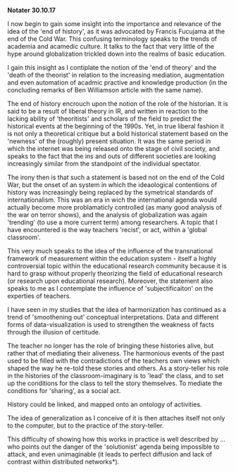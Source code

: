 

**Notater 30.10.17**

I now begin to gain some insight into the importance and relevance of the idea of the 'end of history', as it was advocated by Francis Fucujama at the end of the Cold War. This confusing terminology speaks to the trends of academia and acamedic culture. It talks to the fact that very little of the hype around globalization trickled down into the realms of basic education. 

I gain this insight as I contiplate the notion of the 'end of theory' and the 'death of the theorist' in relation to the increasing mediation, augmentation and even automation of acadmic practive and knowledge production (in the concluding remarks of Ben Williamson article with the same name). 

The end of history encrouch upon the notion of the role of the historian. It is said to be a result of liberal theory in IR, and written in reaction to the lacking ability of 'theoritists' and scholars of the field to predict the historical events at the beginning of the 1990s. Yet, in true liberal fashion it is not only a theoretical critique but a bold historical statement based on the 'newness' of the (roughly) present situation. It was the same period in which the internet was being released onto the stage of civil society, and speaks to the fact that the ins and outs of different societies are looking increasingly similar from the standpoint of the individual spectator. 

The irony then is that such a statement is based not on the end of the Cold War, but the onset of an system in which the ideaological contentions of history was increasingly being replaced by the symetrical standards of internationalism. This was an era in wich the international agenda would actually become more problamaticly controlled (as many good analysis of the war on terror shows), and the analysis of globalization was again 'trending' (to use a more current term) among researchers. A topic that I have encountered is the way teachers 'recist', or act, within a 'global classroom'. 

This very much speaks to the idea of the influence of the transnational framework of measurement within the education system - itself a highly controversial topic within the educational research community because it is hard to grasp without properly theorizing the field of educational research (or research upon educational research). Moreover, the statement also speaks to me as I contemplate the influence of 'subjectificaiton' on the experties of teachers. 



I have seen in my studies that the idea of harmonization has continued as a trend of 'smoothening out' conceptual interpretations. Data and different forms of data-visualization is used to strengthen the weakness of facts through the illusion of certitude. 

The teacher no longer has the role of bringing these histories alive, but rather that of mediating their aliveness. The harmonious events of the past used to be filled with the contradictions of the teachers own views which shaped the way he re-told these stories and others. As a story-teller his role in the histories of the classroom-imaginary is to 'lead' the class, and to set up the conditions for the class to tell the story themselves. To mediate the conditions for 'sharing', as a social act.

History could be linked, and mapped onto an ontology of activities.


The idea of generalization as I conceive of it is then attaches itself not only to the computer, but to the practice of the story-teller. 

This difficulty of showing how this works in practice is well described by ... who points out the danger of the 'solutionist' agenda being impossible to attack, and even unimaginable (it leads to perfect diffusion and lack of contrast within distributed networks*). 




